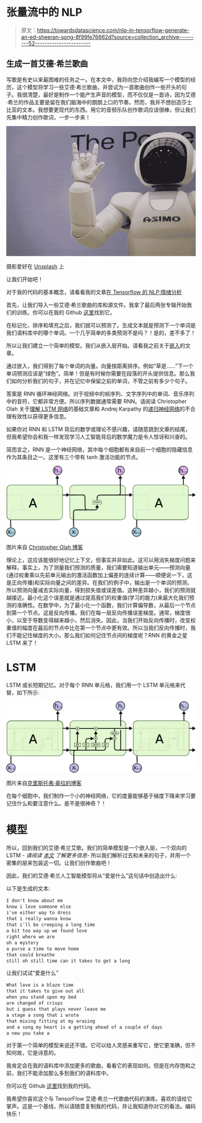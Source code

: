 # 张量流中的 NLP

> 原文：<https://towardsdatascience.com/nlp-in-tensorflow-generate-an-ed-sheeran-song-8f99fe76662d?source=collection_archive---------52----------------------->

## 生成一首艾德·希兰歌曲

写歌是有史以来最困难的任务之一。在本文中，我将向您介绍我编写一个模型的经历，这个模型将学习一些艾德·希兰歌曲，并尝试为一首歌曲创作一些开头的句子。我很清楚，最好是制作一个能产生声音的模型，而不仅仅是一首诗，因为艾德·希兰的作品主要是留在我们脑海中的朗朗上口的节奏。然而，我并不想创造莎士比亚的文本。我想要更现代的东西。用它的音频乐队创作歌词应该很棒，但让我们先集中精力创作歌词，一步一步来！

![](img/b0860565cca16a5e83d17020b3e4081f.png)

摄影爱好在 [Unsplash](https://unsplash.com/s/photos/robot?utm_source=unsplash&utm_medium=referral&utm_content=creditCopyText) 上

让我们开始吧！

对于我的代码的基本概念，请看看我的文章[在 Tensorflow 的 NLP:情绪分析](https://medium.com/@amel.nozieres/nlp-in-tensorflow-sentiment-analysis-55e27663685b)

首先，让我们导入一些艾德·希兰歌曲的库和源文件。我拿了最后两张专辑开始我们的训练。你可以在我的 Github [这里](https://github.com/AmelNozieres/NLP_Generate_poems/blob/master/Ed_sheeran_songs)找到它。

在标记化、排序和填充之后，我们就可以预测了。生成文本就是预测下一个单词是我们语料库中的哪个单词。一个几乎简单的多类预测不是吗？！是的，差不多了！

所以让我们建立一个简单的模型。我们从嵌入层开始。请看我之前关于[嵌入](https://medium.com/@amel.nozieres/nlp-in-tensorflow-sentiment-analysis-55e27663685b)的文章。

通过嵌入，我们得到了每个单词的向量。向量按距离排序。例如“草是……”下一个单词预测应该是“绿色”。简单！但是有时候你需要在段落的开头提供信息。那么我们如何分析我们的句子，并在记忆中保留之前的单词，不管之前有多少个句子。

答案是 RNN 循环神经网络。对于视频中的帧序列、文字序列中的单词、音乐序列中的音符，它都非常方便。所以序列数据通常需要 RNN。请阅读 Christopher Olah 关于[理解 LSTM 网络](https://colah.github.io/posts/2015-08-Understanding-LSTMs/)的基础文章和 Andrej Karpathy 的[递归神经网络](http://karpathy.github.io/2015/05/21/rnn-effectiveness/)的不合理有效性以获得更多信息。

如果你对 RNN 和 LSTM 背后的数学或理论不感兴趣，请随意跳到文章的结尾，但我希望你会和我一样发现学习人工智能背后的数学魔力是令人惊讶和兴奋的。

简而言之，RNN 是一个神经网络，其中每个细胞都有来自前一个细胞的隐藏信息作为其条目之一。这里有三个带有 tanh 激活功能的节点。

![](img/fb483b4fcd2ff45863386c05d60933ca.png)

图片来自 [Christopher Olah 博客](https://colah.github.io/posts/2015-08-Understanding-LSTMs/)

理论上，这应该能很好地记忆上下文，但事实并非如此。这可以用消失梯度问题来解释。事实上，为了测量我们预测的质量，我们需要知道输出单元——预测向量(通过权重乘以先前单元输出的激活函数加上偏差的连续计算——顺便说一下，这是正向传播)和实际向量之间的差异。在我们的例子中，输出是一个单词的预测。所以预测向量减去实际向量，得到损失值或误差值。这种差异越小，我们的预测就越接近。最小化这个误差就是通过提高我们的权重值(学习的能力)来最大化我们预测的准确性。在数学中，为了最小化一个函数，我们计算偏导数，从最后一个节点到第一个节点。这是反向传播。我们在每一层反向传播误差梯度。通常，梯度很小，以至于导数变得越来越小，然后消失。因此，当我们开始反向传播时，改变权重值的幅度在最后的节点中比在第一个节点中更有效。所以当我们反向传播时，我们不能记住梯度的大小。那么我们如何记住节点间的梯度呢？RNN 的黄金之星 LSTM 来了！

# LSTM

LSTM 或长短期记忆。对于每个 RNN 单元格，我们用一个 LSTM 单元格来代替，如下所示:

![](img/cace770db820b756504598221c2c97d0.png)

图片来自[克里斯托弗·奥拉的博客](https://colah.github.io/posts/2015-08-Understanding-LSTMs/)

在每个细胞中，我们制作一个小的神经网络，它的度量能够基于梯度下降来学习要记住什么和要注意什么。是不是很神奇？！

# 模型

所以，回到我们的艾德·希兰艾歌。我们的简单模型是一个嵌入层，一个双向的 LSTM - *请阅读* [*本文*](https://arxiv.org/pdf/1508.01991.pdf) *了解更多信息-* 所以我们解析过去和未来的句子，并用一个密集的层来包装这一切。让我们创作歌曲吧！

因此，我们的艾德·希兰人工智能模型将从“爱是什么”这句话中创造出什么:

以下是生成的文本:

```
I don't know about me 
know i love someone else 
i've either way to dress 
that i really wanna know
that i'll be creeping a long time 
a bit too way up we found love 
right where we are 
oh a mystery 
a purse a time to move home 
that could breathe 
still oh still time can it takes to get a long
```

让我们试试“爱是什么”

```
What love is a blaze time 
that it takes to give out all 
when you stand upon my bed 
are changed of crisps 
but i guess that plays never leave me 
a stage a song that i wrote 
that mixing fitting at my erasing 
and a song my heart is a getting ahead of a couple of days 
a new you take a
```

对于第一个简单的模型来说还不错。它可以给人灵感来重写它，使它更准确，但不知何故，它是诗意的。

我肯定会在我的语料库中添加更多的歌曲，看看它的表现如何。但是在内存饱和之前，我们不能添加那么多到我们的语料库中。

你可以在 Github [这里](https://github.com/AmelNozieres/NLP_Generate_poems/blob/master/Generate_ed_sheeran_poem.ipynb)找到我的代码。

我希望你喜欢这个与 TensorFlow 艾德·希兰一代歌曲代码的演练。喜欢的请给它掌声。这是一个基线，所以请随意复制我的代码，并让我知道你对它的看法。编码快乐！